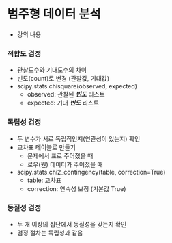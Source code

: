 # 범주형 데이터 분석 
- 강의 내용

### 적합도 검정

- 관찰도수와 기대도수의 차이
- 빈도(count)로 변경 (관찰값, 기대값)
- scipy.stats.chisquare(observed, expected)
    - observed: 관찰된 ***빈도*** 리스트
    - expected: 기대 ***빈도*** 리스트

### 독립성 검정

- 두 변수가 서로 독립적인지(연관성이 있는지) 확인
- 교차표 테이블로 만들기
    - 문제에서 표로 주어졌을 때
    - 로우(원) 데이터가 주어졌을 때
- scipy.stats.chi2_contingency(table, correction=True)
    - table: 교차표
    - correction: 연속성 보정 (기본값 True)

### 동질성 검정

- 두 개 이상의 집단에서 동질성을 갖는지 확인
- 검정 절차는 독립성과 같음